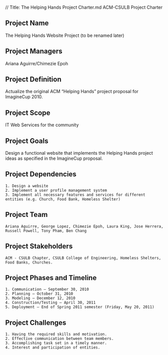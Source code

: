 // Title: The Helping Hands Project Charter.md
﻿ACM-CSULB Project Charter

## Project  Name
The Helping Hands Website Project (to be renamed later)

## Project  Managers
Ariana Aguirre/Chimezie Epoh

## Project  Definition
Actualize the original ACM “Helping Hands” project proposal for ImagineCup 2010.

## Project  Scope
IT Web Services for the community

## Project  Goals
Design a functional website that implements the Helping Hands project ideas as specified in the ImagineCup proposal.

## Project  Dependencies
	1. Design a website
	2. Implement a user profile management system
	3. Implement all necessary features and services for different entities (e.g. Church, Food Bank, Homeless Shelter)

## Project  Team
	Ariana Aguirre, George Lopez, Chimezie Epoh, Laura King, Jose Herrera, Russell Powell, Tony Pham, Ben Chang

## Project  Stakeholders
	ACM - CSULB Chapter, CSULB College of Engineering, Homeless Shelters, Food Banks, Churches.

## Project  Phases and Timeline
	1. Communication – September 30, 2010
	2. Planning – October 31, 2010
	3. Modeling – December 12, 2010
	4. Construction/Testing – April 30, 2011
	5. Deployment – End of Spring 2011 semester (Friday, May 20, 2011)
	
## Project  Challenges
	1. Having the required skills and motivation. 
	2. Effective communication between team members. 
	3. Accomplishing task set in a timely manner.
	4. Interest and participation of entities.